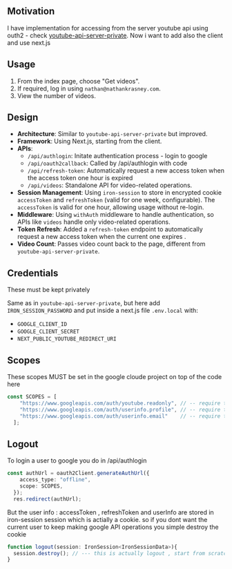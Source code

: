 <h2>Motivation</h2>
I have implementation for accessing from the server youtube api using outh2 - check <a href='https://github.com/NathanKr/youtube-api-server-private'>youtube-api-server-private</a>. Now i want to add also the client and use next.js

<h2>Usage</h2>
    <ol>
        <li>From the index page, choose "Get videos".</li>
        <li>If required, log in using <code>nathan@nathankrasney.com</code>.</li>
        <li>View the number of videos.</li>
    </ol>


<h2>Design</h2>
    <ul>
        <li><strong>Architecture</strong>: Similar to <code>youtube-api-server-private</code> but improved.</li>
        <li><strong>Framework</strong>: Using Next.js, starting from the client.</li>
        <li><strong>APIs</strong>:
            <ul>
                <li><code>/api/authlogin</code>: Initate authentication process - login to google</li>
                <li><code>/api/oauth2callback</code>: Called by /api/authlogin with code </li>
                <li><code>/api/refresh-token</code>: Automatically request a new access token when the access token one hour is expired </li>
                <li><code>/api/videos</code>: Standalone API for video-related operations.</li>
            </ul>
        </li>
        <li><strong>Session Management</strong>: Using <code>iron-session</code> to store in encrypted cookie <code>accessToken</code> and <code>refreshToken</code> (valid for one week, configurable). The <code>accessToken</code> is valid for one hour, allowing usage without re-login.</li>
        <li><strong>Middleware</strong>: Using <code>withAuth</code> middleware to handle authentication, so APIs like <code>videos</code> handle only video-related operations.</li>
        <li><strong>Token Refresh</strong>: Added a <code>refresh-token</code> endpoint to automatically request a new access token when the current one expires .</li>
        <li><strong>Video Count</strong>: Passes video count back to the page, different from <code>youtube-api-server-private</code>.</li>
    </ul>

<h2>Credentials</h2>
    These must be kept privately
    <p>Same as in <code>youtube-api-server-private</code>, but here add <code>IRON_SESSION_PASSWORD</code> and put inside a next.js file <code>.env.local</code> with:</p>
    <ul>
        <li><code>GOOGLE_CLIENT_ID</code></li>
        <li><code>GOOGLE_CLIENT_SECRET</code></li>
        <li><code>NEXT_PUBLIC_YOUTUBE_REDIRECT_URI</code></li>
    </ul>


<h2>Scopes</h2>
These scopes MUST be set in the google cloude project on top of the code here

```ts
const SCOPES = [
    "https://www.googleapis.com/auth/youtube.readonly", // -- require to get video list
    "https://www.googleapis.com/auth/userinfo.profile", // -- require to get user profile
    "https://www.googleapis.com/auth/userinfo.email"    // -- require to get user email
  ];
```

<h2>Logout</h2>
To login a user to google you do in /api/authlogin

```ts
const authUrl = oauth2Client.generateAuthUrl({
    access_type: "offline",
    scope: SCOPES,
  });
  res.redirect(authUrl);
```

But the user info : accessToken , refreshToken and userInfo are stored in iron-session session which is actially a cookie. so if you dont want the current user to keep making google API operations you simple destroy the cookie 

```ts
function logout(session: IronSession<IronSessionData>){
  session.destroy(); // --- this is actually logout , start from scratch
}
```